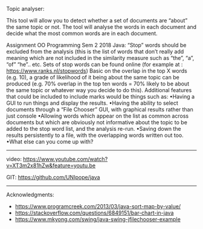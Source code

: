 Topic analyser:

This tool will allow you to detect whether a set of documents are “about” the same topic or not. 
The tool will analyse the words in each document and decide what the most common words are in each document.

Assignment OO Programming Sem 2   2018 Java: 
“Stop” words should be excluded from the analysis (this is the list of words that don’t really add 
meaning which are not included in the similarity measure such as “the”, “a”, “of” “he”.. etc.
Sets of stop words can be found online (for example at : https://www.ranks.nl/stopwords)
Basic on the overlap in the top X words (e.g. 10), a grade of likelihood of it being about the same topic can be produced 
(e.g. 70% overlap in the top ten words = 70% likely to be about the same topic or whatever way you decide to do this).
Additional  features that could be included to include marks would be things such as:
•Having a GUI to run things and display the results.
•Having the ability to select documents through a “File Chooser”  GUI, with graphical results rather than just console
•Allowing words which appear on the list as  common across documents but which are obviously not informative about the topic
to be added to the stop word list, and the analysis re-run. 
•Saving down the results persistently to a file, with the overlapping words written out too.
•What else can you come up with?

--------------------------------------------------------------------------------------------------------------------------------

video:
https://www.youtube.com/watch?v=XT3m2x81hZw&feature=youtu.be

GIT:
https://github.com/UNIpope/java


-------------------------------------------------------------------------------------------------------------------------------

Acknowledgments:
- https://www.programcreek.com/2013/03/java-sort-map-by-value/
- https://stackoverflow.com/questions/6849151/bar-chart-in-java
- https://www.mkyong.com/swing/java-swing-jfilechooser-example